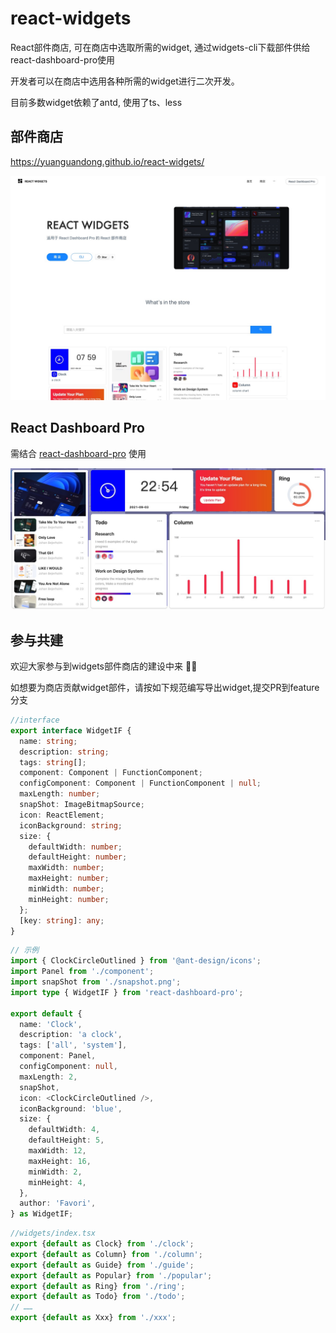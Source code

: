 # react-widgets
React部件商店, 可在商店中选取所需的widget, 通过widgets-cli下载部件供给react-dashboard-pro使用

开发者可以在商店中选用各种所需的widget进行二次开发。

目前多数widget依赖了antd, 使用了ts、less
## 部件商店
https://yuanguandong.github.io/react-widgets/

![image](./shapshot0.jpg)
## React Dashboard Pro
需结合 [react-dashboard-pro](https://github.com/yuanguandong/react-dashboard-pro) 使用

![image](./shapshot.jpg)

## 参与共建
欢迎大家参与到widgets部件商店的建设中来 👏🏻

如想要为商店贡献widget部件，请按如下规范编写导出widget,提交PR到feature分支

```ts
//interface
export interface WidgetIF {
  name: string;
  description: string;
  tags: string[];
  component: Component | FunctionComponent;
  configComponent: Component | FunctionComponent | null;
  maxLength: number;
  snapShot: ImageBitmapSource;
  icon: ReactElement;
  iconBackground: string;
  size: {
    defaultWidth: number;
    defaultHeight: number;
    maxWidth: number;
    maxHeight: number;
    minWidth: number;
    minHeight: number;
  };
  [key: string]: any;
}
```

```ts
// 示例
import { ClockCircleOutlined } from '@ant-design/icons';
import Panel from './component';
import snapShot from './snapshot.png';
import type { WidgetIF } from 'react-dashboard-pro';

export default {
  name: 'Clock',
  description: 'a clock',
  tags: ['all', 'system'],
  component: Panel,
  configComponent: null,
  maxLength: 2,
  snapShot,
  icon: <ClockCircleOutlined />,
  iconBackground: 'blue',
  size: {
    defaultWidth: 4,
    defaultHeight: 5,
    maxWidth: 12,
    maxHeight: 16,
    minWidth: 2,
    minHeight: 4,
  },
  author: 'Favori',
} as WidgetIF;
```

```ts
//widgets/index.tsx
export {default as Clock} from './clock';
export {default as Column} from './column';
export {default as Guide} from './guide';
export {default as Popular} from './popular';
export {default as Ring} from './ring';
export {default as Todo} from './todo';
// ……
export {default as Xxx} from './xxx';

```

